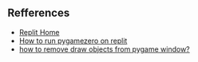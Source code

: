 
## Refferences
- [Replit Home](https://replit.com/@ba520y)
- [How to run pygamezero on replit](https://replit.com/talk/ask/Use-REPIIT-with-Pygame-Zero/17624)
- [how to remove draw objects from pygame window?](https://stackoverflow.com/questions/21516543/how-to-remove-draw-objects-from-pygame-window)


